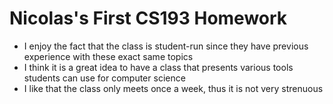 # Nicolas's First CS193 Homework

- I enjoy the fact that the class is student-run since they have previous experience with these exact same topics
- I think it is a great idea to have a class that presents various tools students can use for computer science
- I like that the class only meets once a week, thus it is not very strenuous
